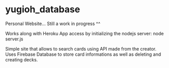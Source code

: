 # yugioh_database
Personal Website... Still a work in progress ^^

Works along with Heroku App
access by initializing the nodejs server: node server.js

Simple site that allows to search cards using API made from the creator. Uses Firebase Database to store card informations 
as well as deleting and creating decks.
